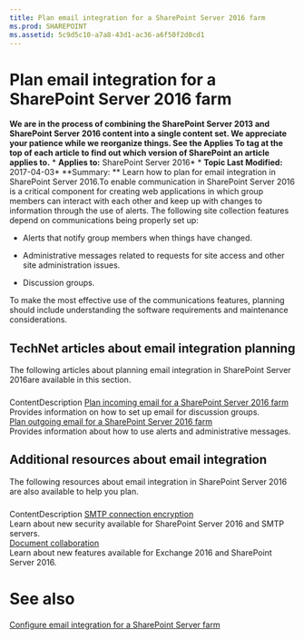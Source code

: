 ```yaml
---
title: Plan email integration for a SharePoint Server 2016 farm
ms.prod: SHAREPOINT
ms.assetid: 5c9d5c10-a7a8-43d1-ac36-a6f50f2d0cd1
---
```



# Plan email integration for a SharePoint Server 2016 farm
 **We are in the process of combining the SharePoint Server 2013 and SharePoint Server 2016 content into a single content set. We appreciate your patience while we reorganize things. See the Applies To tag at the top of each article to find out which version of SharePoint an article applies to.** * **Applies to:** SharePoint Server 2016*  * **Topic Last Modified:** 2017-04-03* **Summary: ** Learn how to plan for email integration in SharePoint Server 2016.To enable communication in SharePoint Server 2016 is a critical component for creating web applications in which group members can interact with each other and keep up with changes to information through the use of alerts. The following site collection features depend on communications being properly set up:
- Alerts that notify group members when things have changed.
    
  
- Administrative messages related to requests for site access and other site administration issues.
    
  
- Discussion groups.
    
  
To make the most effective use of the communications features, planning should include understanding the software requirements and maintenance considerations.
## TechNet articles about email integration planning

The following articles about planning email integration in SharePoint Server 2016are available in this section.
### 

ContentDescription [Plan incoming email for a SharePoint Server 2016 farm](html/plan-incoming-email-for-a-sharepoint-server-2016-farm.md) <br/> Provides information on how to set up email for discussion groups.  <br/>  [Plan outgoing email for a SharePoint Server 2016 farm](html/plan-outgoing-email-for-a-sharepoint-server-2016-farm.md) <br/> Provides information about how to use alerts and administrative messages.  <br/> 
## Additional resources about email integration

The following resources about email integration in SharePoint Server 2016 are also available to help you plan. 
### 

ContentDescription [SMTP connection encryption](new-and-improved-features-in-sharepoint-server-2016.md#smtpcon) <br/> Learn about new security available for SharePoint Server 2016 and SMTP servers.  <br/>  [Document collaboration](https://technet.microsoft.com/en-us/library/jj150540%28v=exchg.160%29.aspx#DocCollab2013) <br/> Learn about new features available for Exchange 2016 and SharePoint Server 2016.  <br/> 
# See also

#### 

 [Configure email integration for a SharePoint Server farm](html/configure-email-integration-for-a-sharepoint-server-farm.md)
  
    
    

  
    
    


